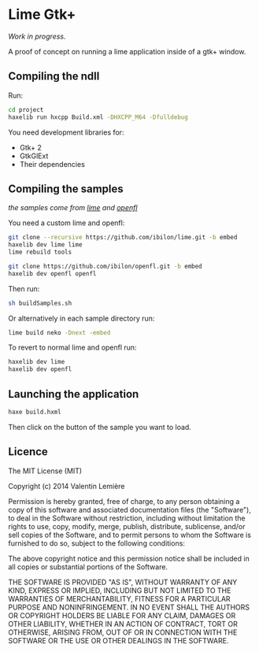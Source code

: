 # Lime Gtk+

*Work in progress.*

A proof of concept on running a lime application inside of a gtk+ window.

## Compiling the ndll

Run:
```bash
cd project
haxelib run hxcpp Build.xml -DHXCPP_M64 -Dfulldebug
```

You need development libraries for:
* Gtk+ 2
* GtkGlExt
* Their dependencies

## Compiling the samples
_the samples come from [lime](https://github.com/openfl/lime) and [openfl](https://github.com/openfl/openfl)_

You need a custom lime and openfl:
```bash
git clone --recursive https://github.com/ibilon/lime.git -b embed
haxelib dev lime lime
lime rebuild tools

git clone https://github.com/ibilon/openfl.git -b embed
haxelib dev openfl openfl
```

Then run:
```bash
sh buildSamples.sh
```

Or alternatively in each sample directory run:
```bash
lime build neko -Dnext -embed
```

To revert to normal lime and openfl run:
```bash
haxelib dev lime
haxelib dev openfl
```

## Launching the application

```bash
haxe build.hxml
```

Then click on the button of the sample you want to load.

## Licence

The MIT License (MIT)

Copyright (c) 2014 Valentin Lemière

Permission is hereby granted, free of charge, to any person obtaining a copy
of this software and associated documentation files (the "Software"), to deal
in the Software without restriction, including without limitation the rights
to use, copy, modify, merge, publish, distribute, sublicense, and/or sell
copies of the Software, and to permit persons to whom the Software is
furnished to do so, subject to the following conditions:

The above copyright notice and this permission notice shall be included in all
copies or substantial portions of the Software.

THE SOFTWARE IS PROVIDED "AS IS", WITHOUT WARRANTY OF ANY KIND, EXPRESS OR
IMPLIED, INCLUDING BUT NOT LIMITED TO THE WARRANTIES OF MERCHANTABILITY,
FITNESS FOR A PARTICULAR PURPOSE AND NONINFRINGEMENT. IN NO EVENT SHALL THE
AUTHORS OR COPYRIGHT HOLDERS BE LIABLE FOR ANY CLAIM, DAMAGES OR OTHER
LIABILITY, WHETHER IN AN ACTION OF CONTRACT, TORT OR OTHERWISE, ARISING FROM,
OUT OF OR IN CONNECTION WITH THE SOFTWARE OR THE USE OR OTHER DEALINGS IN THE
SOFTWARE.
